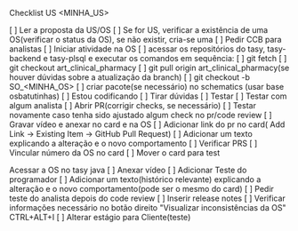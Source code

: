 Checklist US <MINHA_US>

[ ] Ler a proposta da US/OS
[ ] Se for US, verificar a existência de uma OS(verificar o status da OS), se não existir, cria-se uma
[ ] Pedir CCB para analistas
[ ] Iniciar atividade na OS
[ ] acessar os repositórios do tasy, tasy-backend e tasy-plsql e executar os comandos em sequência:
		[ ] git fetch
		[ ] git checkout art_clinical_pharmacy
		[ ] git pull origin art_clinical_pharmacy(se houver dúvidas sobre a atualização da branch)
		[ ] git checkout -b SO_<MINHA_OS>
[ ] criar pacote(se necessário) no schematics (usar base osbatutinhas)
[ ] Estou codificando
[ ] Tirar dúvidas
[ ] Testar
[ ] Testar com algum analista
[ ] Abrir PR(corrigir checks, se necessário)
[ ] Testar novamente caso tenha sido ajustado algum check no pr/code review
[ ] Gravar vídeo e anexar no card e na OS
[ ] Adicionar link do pr no card( Add Link -> Existing Item -> GitHub Pull Request)
[ ] Adicionar um texto explicando a alteração e o novo comportamento
[ ] Verificar PRS
[ ] Vincular número da OS no card
[ ] Mover o card para test
	
Acessar a OS no tasy java 
		[ ] Anexar vídeo
		[ ] Adicionar Teste do programador
		[ ] Adicionar um texto(histórico relevante) explicando a alteração e o novo comportamento(pode ser o mesmo do card)
		[ ] Pedir teste do analista depois do code review
		[ ] Inserir release notes
		[ ] Verificar informações necessário no botão direito "Visualizar inconsistências da OS" CTRL+ALT+I
		[ ] Alterar estágio para Cliente(teste)
